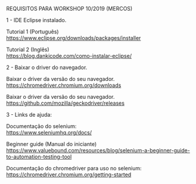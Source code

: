 REQUISITOS PARA WORKSHOP 10/2019 (MERCOS)  
  
  


1 - IDE Eclipse instalado.  

Tutorial 1 (Português)  
https://www.eclipse.org/downloads/packages/installer  


Tutorial 2 (Inglês)  
https://blog.dankicode.com/como-instalar-eclipse/  


2 - Baixar o driver do navegador.    



Baixar o driver da versão do seu navegador.  
https://chromedriver.chromium.org/downloads  

Baixar o driver da versão do seu navegador.  
https://github.com/mozilla/geckodriver/releases    


3 - Links de ajuda:  


Documentação do selenium:  
https://www.seleniumhq.org/docs/  

Beginner guide (Manual do iniciante)  
https://www.valuebound.com/resources/blog/selenium-a-beginner-guide-to-automation-testing-tool  

Documentação do chromedriver para uso no selenium:  
https://chromedriver.chromium.org/getting-started  
